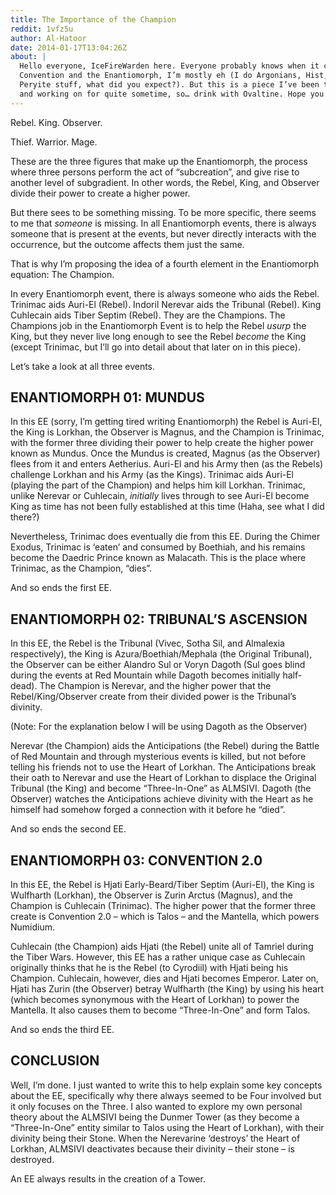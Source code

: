```yaml
---
title: The Importance of the Champion
reddit: 1vfz5u
author: Al-Hatoor
date: 2014-01-17T13:04:26Z
about: |
  Hello everyone, IceFireWarden here. Everyone probably knows when it comes to
  Convention and the Enantiomorph, I’m mostly eh (I do Argonians, Hist, &
  Peryite stuff, what did you expect?). But this is a piece I’ve been thinking
  and working on for quite sometime, so… drink with Ovaltine. Hope you enjoy.
---
```


Rebel. King. Observer.

Thief. Warrior. Mage.

These are the three figures that make up the Enantiomorph, the process where
three persons perform the act of “subcreation”, and give rise to another level
of subgradient. In other words, the Rebel, King, and Observer divide their power
to create a higher power.

But there sees to be something missing. To be more specific, there seems to me
that *someone* is missing. In all Enantiomorph events, there is always someone
that is present at the events, but never directly interacts with the occurrence,
but the outcome affects them just the same.

That is why I’m proposing the idea of a fourth element in the Enantiomorph
equation: The Champion.

In every Enantiomorph event, there is always someone who aids the Rebel.
Trinimac aids Auri-El (Rebel). Indoril Nerevar aids the Tribunal (Rebel). King
Cuhlecain aids Tiber Septim (Rebel). They are the Champions. The Champions job
in the Enantiomorph Event is to help the Rebel *usurp* the King, but they never
live long enough to see the Rebel *become* the King (except Trinimac, but I’ll
go into detail about that later on in this piece).

Let’s take a look at all three events.

## ENANTIOMORPH 01: MUNDUS

In this EE (sorry, I’m getting tired writing Enantiomorph) the Rebel is Auri-El,
the King is Lorkhan, the Observer is Magnus, and the Champion is Trinimac, with
the former three dividing their power to help create the higher power known as
Mundus. Once the Mundus is created, Magnus (as the Observer) flees from it and
enters Aetherius. Auri-El and his Army then (as the Rebels) challenge Lorkhan
and his Army (as the Kings). Trinimac aids Auri-El (playing the part of the
Champion) and helps him kill Lorkhan. Trinimac, unlike Nerevar or Cuhlecain,
*initially* lives through to see Auri-El become King as time has not been fully
established at this time (Haha, see what I did there?)

Nevertheless, Trinimac does eventually die from this EE. During the Chimer
Exodus, Trinimac is ‘eaten’ and consumed by Boethiah, and his remains become the
Daedric Prince known as Malacath. This is the place where Trinimac, as the
Champion, “dies”.

And so ends the first EE.

## ENANTIOMORPH 02: TRIBUNAL’S ASCENSION

In this EE, the Rebel is the Tribunal (Vivec, Sotha Sil, and Almalexia
respectively), the King is Azura/Boethiah/Mephala (the Original Tribunal), the
Observer can be either Alandro Sul or Voryn Dagoth (Sul goes blind during the
events at Red Mountain while Dagoth becomes initially half-dead). The Champion
is Nerevar, and the higher power that the Rebel/King/Observer create from their
divided power is the Tribunal’s divinity.

(Note: For the explanation below I will be using Dagoth as the Observer)

Nerevar (the Champion) aids the Anticipations (the Rebel) during the Battle of
Red Mountain and through mysterious events is killed, but not before telling his
friends not to use the Heart of Lorkhan. The Anticipations break their oath to
Nerevar and use the Heart of Lorkhan to displace the Original Tribunal (the
King) and become “Three-In-One” as ALMSIVI. Dagoth (the Observer) watches the
Anticipations achieve divinity with the Heart as he himself had somehow forged a
connection with it before he “died”.

And so ends the second EE.

## ENANTIOMORPH 03: CONVENTION 2.0

In this EE, the Rebel is Hjati Early-Beard/Tiber Septim (Auri-El), the King is
Wulfharth (Lorkhan), the Observer is Zurin Arctus (Magnus), and the Champion is
Cuhlecain (Trinimac). The higher power that the former three create is
Convention 2.0 – which is Talos – and the Mantella, which powers Numidium.

Cuhlecain (the Champion) aids Hjati (the Rebel) unite all of Tamriel during the
Tiber Wars. However, this EE has a rather unique case as Cuhlecain originally
thinks that he is the Rebel (to Cyrodiil) with Hjati being his Champion.
Cuhlecain, however, dies and Hjati becomes Emperor. Later on, Hjati has Zurin
(the Observer) betray Wulfharth (the King) by using his heart (which becomes
synonymous with the Heart of Lorkhan) to power the Mantella. It also causes them
to become “Three-In-One” and form Talos.

And so ends the third EE.

## CONCLUSION

Well, I’m done. I just wanted to write this to help explain some key concepts
about the EE, specifically why there always seemed to be Four involved but it
only focuses on the Three. I also wanted to explore my own personal theory about
the ALMSIVI being the Dunmer Tower (as they become a “Three-In-One” entity
similar to Talos using the Heart of Lorkhan), with their divinity being their
Stone. When the Nerevarine ‘destroys’ the Heart of Lorkhan, ALMSIVI deactivates
because their divinity – their stone – is destroyed.

An EE always results in the creation of a Tower.
